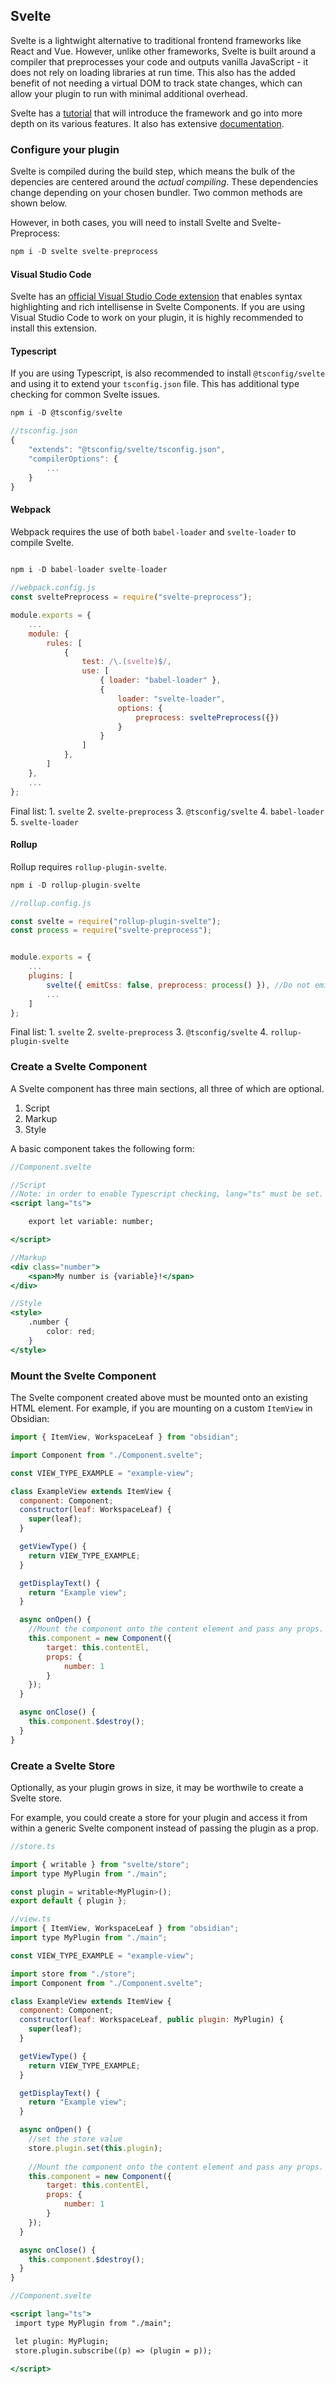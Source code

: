 ## Svelte

Svelte is a lightwight alternative to traditional frontend frameworks like React and Vue. However, unlike other frameworks, Svelte is built around a compiler that preprocesses your code and outputs vanilla JavaScript - it does not rely on loading libraries at run time. This also has the added benefit of not needing a virtual DOM to track state changes, which can allow your plugin to run with minimal additional overhead.

Svelte has a [tutorial](https://svelte.dev/tutorial/basics) that will introduce the framework and go into more depth on its various features. It also has extensive [documentation](https://svelte.dev/docs). 

### Configure your plugin

Svelte is compiled during the build step, which means the bulk of the depencies are centered around the *actual compiling*. These dependencies change depending on your chosen bundler. Two common methods are shown below.

However, in both cases, you will need to install Svelte and Svelte-Preprocess:

```js
npm i -D svelte svelte-preprocess
```

#### Visual Studio Code
Svelte has an [official Visual Studio Code extension](https://marketplace.visualstudio.com/items?itemName=svelte.svelte-vscode) that enables syntax highlighting and rich intellisense in Svelte Components. If you are using Visual Studio Code to work on your plugin, it is highly recommended to install this extension.

#### Typescript
If you are using Typescript, is also recommended to install `@tsconfig/svelte` and using it to extend your `tsconfig.json` file. This has additional type checking for common Svelte issues.

```js
npm i -D @tsconfig/svelte

//tsconfig.json
{
	"extends": "@tsconfig/svelte/tsconfig.json",
	"compilerOptions": {
		...
	}
}

```
#### Webpack

Webpack requires the use of both `babel-loader` and `svelte-loader` to compile Svelte.

```js
	
npm i -D babel-loader svelte-loader

//webpack.config.js
const sveltePreprocess = require("svelte-preprocess");

module.exports = {
	...
	module: {
		rules: [
			{
				test: /\.(svelte)$/,
				use: [
					{ loader: "babel-loader" },
					{
						loader: "svelte-loader",
						options: {
							preprocess: sveltePreprocess({})
						}
					}
				]
			},
		]
	},
	...
};

```

Final list:
	1. `svelte`
	2. `svelte-preprocess`
	3. `@tsconfig/svelte`
	4. `babel-loader`
	5. `svelte-loader`

#### Rollup

Rollup requires `rollup-plugin-svelte`.

```js
npm i -D rollup-plugin-svelte

//rollup.config.js

const svelte = require("rollup-plugin-svelte");
const process = require("svelte-preprocess");


module.exports = {
	...
	plugins: [
		svelte({ emitCss: false, preprocess: process() }), //Do not emit extra CSS files.
		...
	]
};
```

Final list:
	1. `svelte`
	2. `svelte-preprocess`
	3. `@tsconfig/svelte`
	4. `rollup-plugin-svelte`

### Create a Svelte Component
A Svelte component has three main sections, all three of which are optional.
1. Script
2. Markup
3. Style

A basic component takes the following form:


```jsx
//Component.svelte

//Script
//Note: in order to enable Typescript checking, lang="ts" must be set.
<script lang="ts">

	export let variable: number;

</script>

//Markup
<div class="number">
	<span>My number is {variable}!</span>
</div>

//Style
<style>
	.number {
		color: red;
	}
</style>
```

### Mount the Svelte Component

The Svelte component created above must be mounted onto an existing HTML element. For example, if you are mounting on a custom `ItemView` in Obsidian:

```js
import { ItemView, WorkspaceLeaf } from "obsidian";

import Component from "./Component.svelte";

const VIEW_TYPE_EXAMPLE = "example-view";

class ExampleView extends ItemView {
  component: Component;
  constructor(leaf: WorkspaceLeaf) {
    super(leaf);
  }

  getViewType() {
    return VIEW_TYPE_EXAMPLE;
  }

  getDisplayText() {
    return "Example view";
  }

  async onOpen() {
  	//Mount the component onto the content element and pass any props.
    this.component = new Component({
		target: this.contentEl,
		props: {
			number: 1
		}
	});
  }

  async onClose() {
    this.component.$destroy();
  }
}
```
	
### Create a Svelte Store

Optionally, as your plugin grows in size, it may be worthwile to create a Svelte store.

For example, you could create a store for your plugin and access it from within a generic Svelte component instead of passing the plugin as a prop.

```jsx
//store.ts

import { writable } from "svelte/store";
import type MyPlugin from "./main";

const plugin = writable<MyPlugin>();
export default { plugin };
```

```js
//view.ts
import { ItemView, WorkspaceLeaf } from "obsidian";
import type MyPlugin from "./main"; 

const VIEW_TYPE_EXAMPLE = "example-view";

import store from "./store";
import Component from "./Component.svelte";

class ExampleView extends ItemView {
  component: Component;
  constructor(leaf: WorkspaceLeaf, public plugin: MyPlugin) {
    super(leaf);
  }

  getViewType() {
    return VIEW_TYPE_EXAMPLE;
  }

  getDisplayText() {
    return "Example view";
  }

  async onOpen() {
  	//set the store value
	store.plugin.set(this.plugin);
  
  	//Mount the component onto the content element and pass any props.
    this.component = new Component({
		target: this.contentEl,
		props: {
			number: 1
		}
	});
  }

  async onClose() {
    this.component.$destroy();
  }
}
```

```jsx
//Component.svelte

<script lang="ts">
 import type MyPlugin from "./main";

 let plugin: MyPlugin;
 store.plugin.subscribe((p) => (plugin = p));

</script>

```